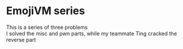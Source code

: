 # EmojiVM series

This is a series of three problems  
I solved the misc and pwn parts, while my teammate Ting cracked the reverse part 
